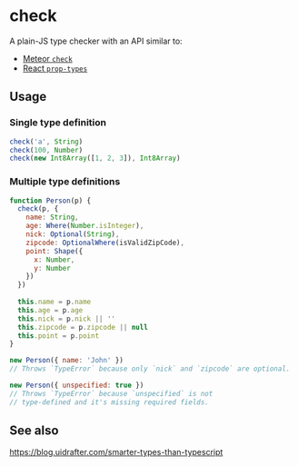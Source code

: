 # check

A plain-JS type checker with an API similar to:
- [Meteor `check`](https://github.com/meteor/meteor/tree/devel/packages/check)
- [React `prop-types`](https://github.com/facebook/prop-types)

## Usage
### Single type definition
```js
check('a', String)
check(100, Number)
check(new Int8Array([1, 2, 3]), Int8Array)
```

### Multiple type definitions
```js
function Person(p) {
  check(p, {
    name: String,
    age: Where(Number.isInteger),
    nick: Optional(String),
    zipcode: OptionalWhere(isValidZipCode),
    point: Shape({ 
      x: Number, 
      y: Number
    })
  })
  
  this.name = p.name
  this.age = p.age
  this.nick = p.nick || ''
  this.zipcode = p.zipcode || null
  this.point = p.point
}
```

```js
new Person({ name: 'John' }) 
// Throws `TypeError` because only `nick` and `zipcode` are optional.
```

```js
new Person({ unspecified: true }) 
// Throws `TypeError` because `unspecified` is not 
// type-defined and it's missing required fields.
```

## See also
https://blog.uidrafter.com/smarter-types-than-typescript
